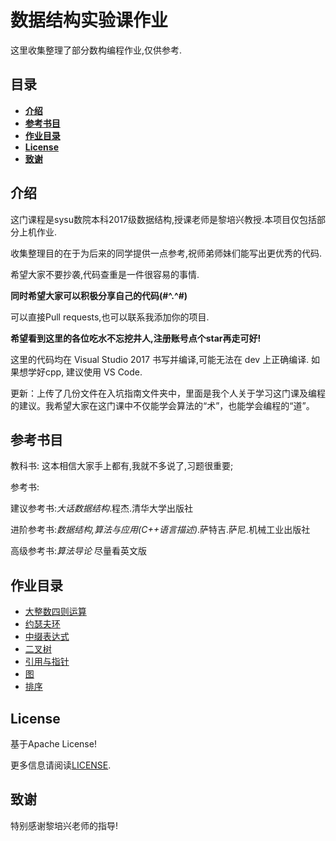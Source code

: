 # 数据结构实验课作业

这里收集整理了部分数构编程作业,仅供参考.

## 目录

* [**介绍**](#介绍)
* [**参考书目**](#参考书目)
* [**作业目录**](#作业目录)
* [**License**](#License)
* [**致谢**](#致谢)


## 介绍

这门课程是sysu数院本科2017级数据结构,授课老师是黎培兴教授.本项目仅包括部分上机作业.

收集整理目的在于为后来的同学提供一点参考,祝师弟师妹们能写出更优秀的代码.

希望大家不要抄袭,代码查重是一件很容易的事情.

**同时希望大家可以积极分享自己的代码(#^.^#)**

可以直接Pull requests,也可以联系我添加你的项目.

**希望看到这里的各位吃水不忘挖井人,注册账号点个star再走可好!**

这里的代码均在 Visual Studio 2017 书写并编译,可能无法在 dev 上正确编译.
如果想学好cpp, 建议使用 VS Code. 

更新：上传了几份文件在入坑指南文件夹中，里面是我个人关于学习这门课及编程的建议。我希望大家在这门课中不仅能学会算法的“术”，也能学会编程的“道”。


## 参考书目

教科书: 这本相信大家手上都有,我就不多说了,习题很重要;

参考书:

建议参考书:*大话数据结构*.程杰.清华大学出版社

进阶参考书:*数据结构,算法与应用(C++语言描述)*.萨特吉.萨尼.机械工业出版社

高级参考书:*算法导论* 尽量看英文版


## 作业目录
* [大整数四则运算](https://github.com/LucaJiang/Homework-of-Data-Structures/tree/master/Large%20Integer%20Operation)
* [约瑟夫环](https://github.com/LucaJiang/Homework-of-Data-Structures/blob/master/Josephus%20Ring.cpp)
* [中缀表达式](https://github.com/LucaJiang/Homework-of-Data-Structures/tree/master/nifix%20expression)
* [二叉树](https://github.com/LucaJiang/Homework-of-Data-Structures/tree/master/BiTree/codes)
* [引用与指针](https://github.com/LucaJiang/Homework-of-Data-Structures/blob/master/referencePointer.cpp)
* [图](https://github.com/LucaJiang/Homework-of-Data-Structures/tree/master/Graph)
* [排序](https://github.com/LucaJiang/Homework-of-Data-Structures/tree/master/Sort)


## License

基于Apache License!

更多信息请阅读[LICENSE](https://github.com/LucaJiang/Homework-of-Data-Structures/blob/master/LICENSE).


## 致谢
特别感谢黎培兴老师的指导!
